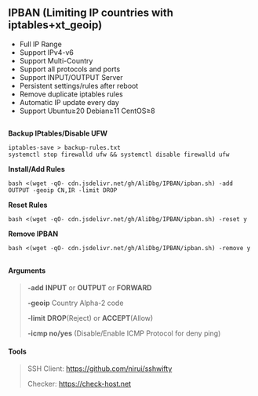 ## IPBAN (Limiting IP countries with iptables+xt_geoip)

- Full IP Range
- Support IPv4-v6
- Support Multi-Country
- Support all protocols and ports
- Support INPUT/OUTPUT Server
- Persistent settings/rules after reboot
- Remove duplicate iptables rules
- Automatic IP update every day
- Support Ubuntu≥20 Debian≥11 CentOS≥8
## 
**Backup IPtables/Disable UFW**
```
iptables-save > backup-rules.txt
systemctl stop firewalld ufw && systemctl disable firewalld ufw
```
  
**Install/Add Rules**
```
bash <(wget -qO- cdn.jsdelivr.net/gh/AliDbg/IPBAN/ipban.sh) -add OUTPUT -geoip CN,IR -limit DROP
```

**Reset Rules**
```
bash <(wget -qO- cdn.jsdelivr.net/gh/AliDbg/IPBAN/ipban.sh) -reset y
```

**Remove IPBAN**
```
bash <(wget -qO- cdn.jsdelivr.net/gh/AliDbg/IPBAN/ipban.sh) -remove y
```
## 
#### Arguments
>
> **-add** **INPUT** or **OUTPUT** or **FORWARD**
>
> **-geoip** Country Alpha-2 code
>
> **-limit**  **DROP**(Reject) or **ACCEPT**(Allow)
>
> **-icmp no/yes** (Disable/Enable ICMP Protocol for deny ping)


#### Tools
> SSH Client: https://github.com/nirui/sshwifty
>
> Checker: https://check-host.net
